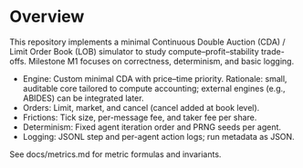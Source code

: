 # Overview

This repository implements a minimal Continuous Double Auction (CDA) / Limit Order Book (LOB) simulator to study compute–profit–stability trade-offs. Milestone M1 focuses on correctness, determinism, and basic logging.

- Engine: Custom minimal CDA with price–time priority. Rationale: small, auditable core tailored to compute accounting; external engines (e.g., ABIDES) can be integrated later.
- Orders: Limit, market, and cancel (cancel added at book level).
- Frictions: Tick size, per-message fee, and taker fee per share.
- Determinism: Fixed agent iteration order and PRNG seeds per agent.
- Logging: JSONL step and per-agent action logs; run metadata as JSON.

See docs/metrics.md for metric formulas and invariants.

